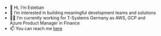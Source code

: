 - 👋 Hi, I’m Esteban
- 🚀 I’m interested in building meaningful development teams and solutions 
- 👷‍♂️ I’m currently working for T-Systems Germany as AWS, GCP and Azure Product Manager in Finance
- 📫 You can reach me [here](https://de.linkedin.com/in/esteban-uscanga-olea-862aba64)

<!---
esteban-uo/esteban-uo is a ✨ special ✨ repository because its `README.md` (this file) appears on your GitHub profile.
You can click the Preview link to take a look at your changes.
--->
